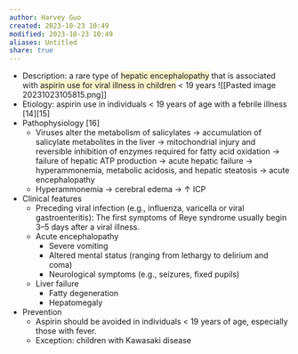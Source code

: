 ```yaml
---
author: Harvey Guo
created: 2023-10-23 10:49
modified: 2023-10-23 10:49
aliases: Untitled
share: true
---
```

- Description: a rare type of <span style="background:rgba(240, 200, 0, 0.2)">hepatic encephalopathy</span> that is associated with <span style="background:rgba(240, 200, 0, 0.2)">aspirin use for viral illness in children</span> < 19 years ![[Pasted image 20231023105815.png]]
- Etiology: aspirin use in individuals < 19 years of age with a febrile illness  [14][15]
- Pathophysiology [16]
	- Viruses alter the metabolism of salicylates  → accumulation of salicylate metabolites in the liver → mitochondrial injury and reversible inhibition of enzymes required for fatty acid oxidation → failure of hepatic ATP production → acute hepatic failure → hyperammonemia, metabolic acidosis, and hepatic steatosis → acute encephalopathy
	- Hyperammonemia → cerebral edema → ↑ ICP
- Clinical features
	- Preceding viral infection (e.g., influenza, varicella or viral gastroenteritis): The first symptoms of Reye syndrome usually begin 3–5 days after a viral illness.
	- Acute encephalopathy
		- Severe vomiting 
		- Altered mental status (ranging from lethargy to delirium and coma)
		- Neurological symptoms (e.g., seizures, fixed pupils)
	- Liver failure
		- Fatty degeneration
		- Hepatomegaly
- Prevention
	- Aspirin should be avoided in individuals < 19 years of age, especially those with fever.
	- Exception: children with Kawasaki disease